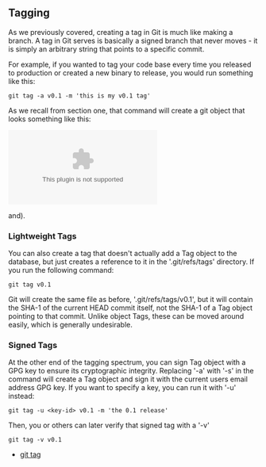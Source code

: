 <!--
SPDX-FileCopyrightText: 2008 Geoffrey Grosenbach <boss@topfunky.com>
SPDX-FileCopyrightText: 2008 Scott Chacon <schacon@gmail.com>
SPDX-FileCopyrightText: 2008 Scotty <schacony@gmail.com>

SPDX-License-Identifier: CC-BY-SA-3.0
-->

## Tagging

As we previously covered,
creating a tag in Git is much like making a branch.
A tag in Git serves is basically a signed branch that never moves -
it is simply an arbitrary string that points to a specific commit.

For example,
if you wanted to tag your code base
every time you released to production
or created a new binary to release,
you would run something like this:

```shell
git tag -a v0.1 -m 'this is my v0.1 tag'
```

As we recall from section one,
that command will create a git object
that looks something like this:

![](../artwork/vector/Tag_Expand.eps)

and).

### Lightweight Tags

You can also create a tag
that doesn't actually add a Tag object to the database,
but just creates a reference to it in the '.git/refs/tags' directory.
If you run the following command:

```shell
git tag v0.1
```

Git will create the same file as before,
'.git/refs/tags/v0.1',
but it will contain the SHA-1 of the current HEAD commit itself,
not the SHA-1 of a Tag object pointing to that commit.
Unlike object Tags,
these can be moved around easily,
which is generally undesirable.

### Signed Tags

At the other end of the tagging spectrum,
you can sign Tag object with a GPG key
to ensure its cryptographic integrity.
Replacing '-a' with '-s' in the command
will create a Tag object
and sign it with the current users email address GPG key.
If you want to specify a key,
you can run it with '-u' instead:

```shell
git tag -u <key-id> v0.1 -m 'the 0.1 release'
```

Then,
you or others can later verify that signed tag with a '-v'

```shell
git tag -v v0.1
```

- [git tag](https://www.kernel.org/pub/software/scm/git/docs/git-tag.html)
